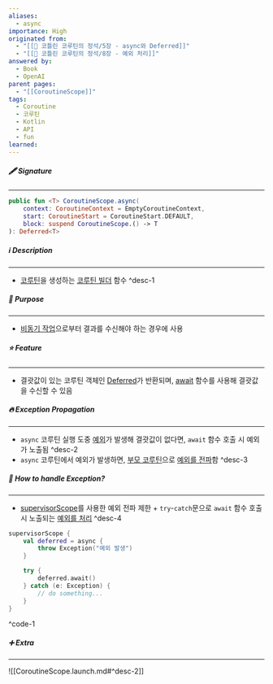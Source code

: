 ```yaml
---
aliases:
  - async
importance: High
originated from:
  - "[[📘 코틀린 코루틴의 정석/5장 - async와 Deferred]]"
  - "[[📘 코틀린 코루틴의 정석/8장 - 예외 처리]]"
answered by:
  - Book
  - OpenAI
parent pages:
  - "[[CoroutineScope]]"
tags:
  - Coroutine
  - 코루틴
  - Kotlin
  - API
  - fun
learned:
---
```

##### 🖋️ Signature
---
```Kotlin
public fun <T> CoroutineScope.async(
    context: CoroutineContext = EmptyCoroutineContext,
    start: CoroutineStart = CoroutineStart.DEFAULT,
    block: suspend CoroutineScope.() -> T
): Deferred<T>
```

##### ℹ️ Description
---
- [코루틴](코루틴.md)을 생성하는 [코루틴 빌더](코루틴%20빌더.md) 함수 ^desc-1

##### 🎯 Purpose
---
- [비동기 작업](비동기%20작업.md)으로부터 결과를 수신해야 하는 경우에 사용

##### ⭐️ Feature
---
- 결괏값이 있는 코루틴 객체인 [Deferred](Deferred.md)가 반환되며, [await](Deferred.await.md) 함수를 사용해 결괏값을 수신할 수 있음

##### 🔥 Exception Propagation
--- 
- `async` 코루틴 실행 도중 [예외](예외.md)가 발생해 결괏값이 없다면, `await` 함수 호출 시 예외가 노출됨 ^desc-2
- `async` 코루틴에서 예외가 발생하면, [부모 코루틴](부모%20코루틴.md)으로 [예외를 전파](예외%20전파.md)함 ^desc-3

##### 🧯 How to handle Exception?
---
- [supervisorScope](supervisorScope.md)를 사용한 예외 전파 제한 + `try`-`catch`문으로 `await` 함수 호출 시 노출되는 [예외를 처리](예외%20처리.md) ^desc-4
```Kotlin
supervisorScope {
    val deferred = async {
        throw Exception("예외 발생")
    }

	try {
        deferred.await()
    } catch (e: Exception) {
        // do something...
    }
}
```
^code-1

##### ➕ Extra
---
![[CoroutineScope.launch.md#^desc-2]]
